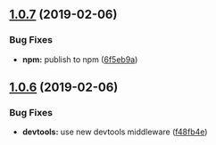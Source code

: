 ## [1.0.7](https://github.com/ClearC2/c2-redux/compare/v1.0.6...v1.0.7) (2019-02-06)


### Bug Fixes

* **npm:** publish to npm ([6f5eb9a](https://github.com/ClearC2/c2-redux/commit/6f5eb9a))

## [1.0.6](https://github.com/ClearC2/c2-redux/compare/v1.0.5...v1.0.6) (2019-02-06)


### Bug Fixes

* **devtools:** use new devtools middleware ([f48fb4e](https://github.com/ClearC2/c2-redux/commit/f48fb4e))
